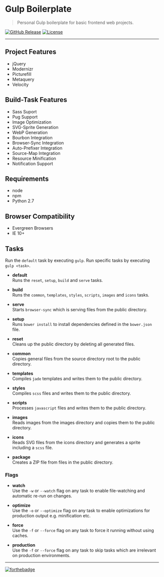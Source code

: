 # Gulp Boilerplate
> Personal Gulp boilerplate for basic frontend web projects.

[![GitHub Release](https://img.shields.io/github/release/thasmo/gulp.boilerplate.svg)](https://github.com/thasmo/gulp.boilerplate/releases/latest)
[![License](https://img.shields.io/github/license/thasmo/gulp.boilerplate.svg)](https://github.com/thasmo/gulp.boilerplate/blob/develop/LICENSE.md)

---

## Project Features
- jQuery
- Modernizr
- Picturefill
- Metaquery
- Velocity

## Build-Task Features
- Sass Suport
- Pug Support
- Image Optimization
- SVG-Sprite Generation
- WebP Generation
- Bourbon Integration
- Browser-Sync Integration
- Auto-Prefixer Integration
- Source-Map Integration
- Resource Minification
- Notification Support

## Requirements
- node
- npm
- Python 2.7

## Browser Compatibility
- Evergreen Browsers
- IE 10+

## Tasks

Run the `default` task by executing `gulp`. Run specific tasks by executing `gulp <task>`.

- **default**  
  Runs the `reset`, `setup`, `build` and `serve` tasks.

- **build**  
  Runs the `common`, `templates`, `styles`, `scripts`, `images` and `icons` tasks.

- **serve**  
  Starts `browser-sync` which is serving files from the public directory.

- **setup**  
  Runs `bower install` to install dependencies defined in the `bower.json` file.
  
- **reset**  
  Cleans up the public directory by deleting all generated files.

- **common**  
  Copies general files from the source directory root to the public directory.

- **templates**  
  Compiles `jade` templates and writes them to the public directory.

- **styles**  
  Compiles `scss` files and writes them to the public directory.

- **scripts**  
  Processes `javascript` files and writes them to the public directory.

- **images**  
  Reads images from the images directory and copies them to the public directory.

- **icons**  
  Reads SVG files from the icons directory and generates a sprite including a `scss` file.

- **package**  
  Creates a ZIP file from files in the public directory.

### Flags

- **watch**  
  Use the `-w` or `--watch` flag on any task to enable file-watching and automatic re-run on changes.

- **optimize**  
  Use the `-o` or `--optimize` flag on any task to enable optimizations for production output e.g. minification etc.

- **force**  
  Use the `-f` or `--force` flag on any task to force it running without using caches.

- **production**  
  Use the `-f` or `--force` flag on any task to skip tasks which are irrelevant on production environments.

---

[![forthebadge](http://forthebadge.com/images/badges/built-with-love.svg)](http://forthebadge.com)
